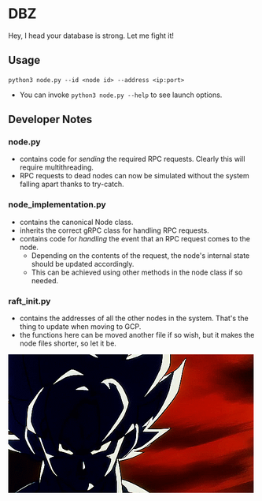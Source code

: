 # DBZ

Hey, I head your database is strong. Let me fight it!

## Usage
`python3 node.py --id <node id> --address <ip:port>`
  - You can invoke `python3 node.py --help` to see launch options.

## Developer Notes

### node.py
- contains code for _sending_ the required RPC requests. Clearly this will require multithreading.
- RPC requests to dead nodes can now be simulated without the system
falling apart thanks to try-catch.

### node_implementation.py
- contains the canonical Node class.
- inherits the correct gRPC class for handling RPC requests.
- contains code for _handling_ the event that an RPC request comes to the node. 
  - Depending on the contents of the request, the node's internal state should be 
  updated accordingly. 
  - This can be achieved using other methods in the node class
  if so needed.

### raft_init.py
- contains the addresses of all the other
nodes in the system. That's the thing to update when
moving to GCP.
- the functions here can be moved another file if so wish, but it makes the node
files shorter, so let it be.

![ultra instinct theme plays](dbz.gif)